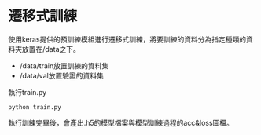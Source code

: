 # 遷移式訓練
使用keras提供的預訓練模組進行遷移式訓練，將要訓練的資料分為指定種類的資料夾放置在/data之下。
* /data/train放置訓練的資料集
* /data/val放置驗證的資料集

執行train.py
```
python train.py
```
執行訓練完畢後，會產出.h5的模型檔案與模型訓練過程的acc&loss圖檔。
